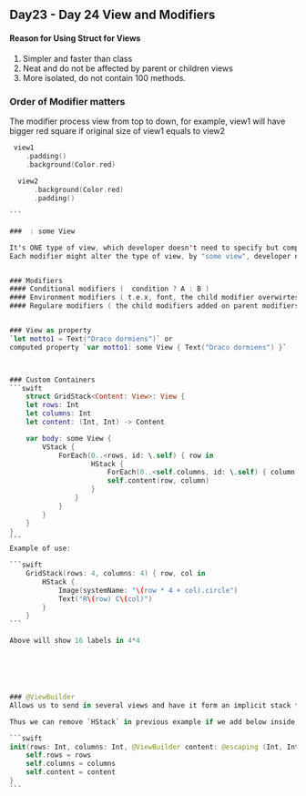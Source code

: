 
## Day23 - Day 24 View and Modifiers

#### Reason for Using Struct for Views
1. Simpler and faster than class
2. Neat and do not be affected by parent or children views
3. More isolated, do not contain 100 methods.

### Order of Modifier matters
The modifier process view from top to down, for example, view1 will have bigger red square if original size of view1 equals to view2

````swift
 view1
    .padding()
    .background(Color.red)
    
  view2
      .background(Color.red)
      .padding()

```

###  : some View

It's ONE type of view, which developer doesn't need to specify but compiler knows.
Each modifier might alter the type of view, by "some view", developer no need to modify each time.


### Modifiers
#### Conditional modifiers (  condition ? A : B )
#### Environment modifiers ( t.e.x, font, the child modifier overwirtes the parent modifier)
#### Regulare modifiers ( the child modifiers added on parent modifiers, not replace)


### View as property
`let motto1 = Text("Draco dormiens")` or 
computed property `var motto1: some View { Text("Draco dormiens") }`



### Custom Containers
```swift
    struct GridStack<Content: View>: View {
    let rows: Int
    let columns: Int
    let content: (Int, Int) -> Content

    var body: some View {
        VStack {
            ForEach(0..<rows, id: \.self) { row in
                    HStack {
                        ForEach(0..<self.columns, id: \.self) { column in
                        self.content(row, column)
                    }
                }
            }
        }
    }
}
```
Example of use:

```swift
    GridStack(rows: 4, columns: 4) { row, col in
        HStack {
            Image(systemName: "\(row * 4 + col).circle")
            Text("R\(row) C\(col)")
        }
    }
```

Above will show 16 labels in 4*4 






### @ViewBuilder
Allows us to send in several views and have it form an implicit stack for us.

Thus we can remove `HStack` in previous example if we add below inside `GridStack`

```swift
init(rows: Int, columns: Int, @ViewBuilder content: @escaping (Int, Int) -> Content) {
    self.rows = rows
    self.columns = columns
    self.content = content
}
```

